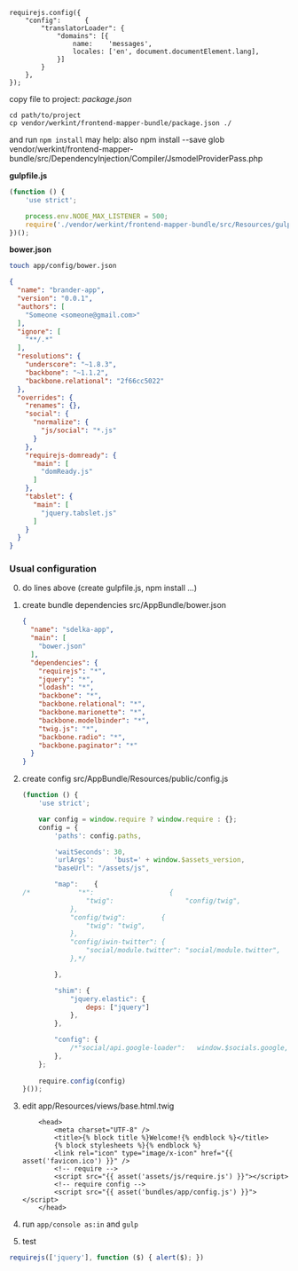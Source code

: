 ```
requirejs.config({
    "config":      {
        "translatorLoader": {
            "domains": [{
                name:    'messages',
                locales: ['en', document.documentElement.lang],
            }]
        }
    },
});
```
copy file to project: *package.json*
```
cd path/to/project
cp vendor/werkint/frontend-mapper-bundle/package.json ./
```
and run ```npm install```
may help:
also npm install --save glob
vendor/werkint/frontend-mapper-bundle/src/DependencyInjection/Compiler/JsmodelProviderPass.php

**gulpfile.js**
```javascript
(function () {
    'use strict';

    process.env.NODE_MAX_LISTENER = 500;
    require('./vendor/werkint/frontend-mapper-bundle/src/Resources/gulp/index.js')();
})();
```

**bower.json**

```bash
touch app/config/bower.json
```
```json
{
  "name": "brander-app",
  "version": "0.0.1",
  "authors": [
    "Someone <someone@gmail.com>"
  ],
  "ignore": [
    "**/.*"
  ],
  "resolutions": {
    "underscore": "~1.8.3",
    "backbone": "~1.1.2",
    "backbone.relational": "2f66cc5022"
  },
  "overrides": {
    "renames": {},
    "social": {
      "normalize": {
        "js/social": "*.js"
      }
    },
    "requirejs-domready": {
      "main": [
        "domReady.js"
      ]
    },
    "tabslet": {
      "main": [
        "jquery.tabslet.js"
      ]
    }
  }
}
```


### Usual configuration ###

0. do lines above (create gulpfile.js, npm install ...)
1. create bundle dependencies src/AppBundle/bower.json

    ```json
    {
      "name": "sdelka-app",
      "main": [
        "bower.json"
      ],
      "dependencies": {
        "requirejs": "*",
        "jquery": "*",
        "lodash": "*",
        "backbone": "*",
        "backbone.relational": "*",
        "backbone.marionette": "*",
        "backbone.modelbinder": "*",
        "twig.js": "*",
        "backbone.radio": "*",
        "backbone.paginator": "*"
      }
    }
    ```

2. create config src/AppBundle/Resources/public/config.js
    ```javascript
    (function () {
        'use strict';
    
        var config = window.require ? window.require : {};
        config = {
            'paths': config.paths,
    
            'waitSeconds': 30,
            'urlArgs':     'bust=' + window.$assets_version,
            "baseUrl": "/assets/js",
    
            "map":    {
    /*            "*":                   {
                    "twig":                  "config/twig",
                },
                "config/twig":         {
                    "twig": "twig",
                },
                "config/iwin-twitter": {
                    "social/module.twitter": "social/module.twitter",
                },*/
    
            },
    
            "shim": {
                "jquery.elastic": {
                    deps: ["jquery"]
                },
            },
    
            "config": {
                /*"social/api.google-loader":   window.$socials.google,*/
            },
        };
        
        require.config(config)
    }());
    ```
4. edit app/Resources/views/base.html.twig

    ```twig
        <head>
            <meta charset="UTF-8" />
            <title>{% block title %}Welcome!{% endblock %}</title>
            {% block stylesheets %}{% endblock %}
            <link rel="icon" type="image/x-icon" href="{{ asset('favicon.ico') }}" />
            <!-- require -->
            <script src="{{ asset('assets/js/require.js') }}"></script>
            <!-- require config -->
            <script src="{{ asset('bundles/app/config.js') }}"></script>
        </head>
    ```
5. run ```app/console as:in``` and ```gulp``` 
6. test
```javascript
requirejs(['jquery'], function ($) { alert($); })
```
